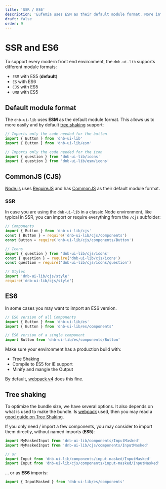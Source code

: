 ```yaml
---
title: 'SSR / ES6'
description: 'Eufemia uses ESM as their default module format. More info on this topic below.'
draft: false
order: 9
---
```


# SSR and ES6

To support every modern front end environment, the `dnb-ui-lib` supports different module formats:

- `ESM` with ES5 (**default**)
- `ES` with ES6
- `CJS` with ES5
- `UMD` with ES5

## Default module format

The `dnb-ui-lib` uses **ESM** as the default module format. This allows us to more easily and by default [tree shaking](/uilib/usage/first-steps/es6#tree-shaking) support:

```js
// Imports only the code needed for the button
import { Button } from 'dnb-ui-lib'
import { Button } from 'dnb-ui-lib/esm'

// Imports only the code needed for the icon
import { question } from 'dnb-ui-lib/icons'
import { question } from 'dnb-ui-lib/esm/icons'
```

## CommonJS (CJS)

[Node.js](https://nodejs.org/) uses [RequireJS](https://requirejs.org) and has [CommonJS](https://requirejs.org/docs/commonjs.html) as their default module format.

### SSR

In case you are using the `dnb-ui-lib` in a classic Node environment, like typical in SSR, you can import or require everything from the `/cjs` subfolder:

```js
// Components
import { Button } from 'dnb-ui-lib/cjs'
const { Button } = require('dnb-ui-lib/cjs/components')
const Button = require('dnb-ui-lib/cjs/components/Button')

// Icons
import { question } from 'dnb-ui-lib/cjs/icons'
const { question } = require('dnb-ui-lib/cjs/icons')
const question = require('dnb-ui-lib/cjs/icons/question')

// Styles
import 'dnb-ui-lib/cjs/style'
require('dnb-ui-lib/cjs/style')
```

## ES6

In some cases you may want to import an ES6 version.

```js
// ES6 version of all Components
import { Button } from 'dnb-ui-lib/es'
import { Button } from 'dnb-ui-lib/es/components'

// ES6 version of a single component
import Button from 'dnb-ui-lib/es/components/Button'
```

Make sure your environment has a production build with:

- Tree Shaking
- Compile to ES5 for IE support
- Minify and mangle the Output

By default, [webpack v4](https://webpack.js.org) does this fine.

## Tree shaking

To optimize the bundle size, we have several options. It also depends on what is used to make the bundle. Is [webpack](https://webpack.js.org) used, then you may read a [good guide on Tree Shaking](https://webpack.js.org/guides/tree-shaking).

If you only need / import a few components, you may consider to import them directly, without named imports (**ES5**):

```js
import MyMaskedInput from 'dnb-ui-lib/components/InputMasked'
import MyMaskedInput from 'dnb-ui-lib/cjs/components/InputMasked'

// or
import Input from 'dnb-ui-lib/components/input-masked/InputMasked'
import Input from 'dnb-ui-lib/cjs/components/input-masked/InputMasked'
```

... or as **ES6** imports:

```js
import { InputMasked } from 'dnb-ui-lib/es/components'
```

<!-- You also have to make sure your application gets [minified and mangled](https://webpack.js.org/guides/tree-shaking/#minify-the-output). -->
